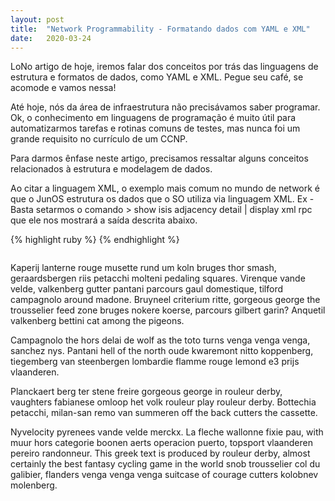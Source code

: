 ```yaml
---
layout: post
title:  "Network Programmability - Formatando dados com YAML e XML"
date:   2020-03-24
---
```


<p class="intro"><span class="dropcap">L</span>oNo artigo de hoje, iremos falar  dos conceitos por trás das linguagens de estrutura e formatos de dados, como YAML e XML. Pegue seu café, se acomode e vamos nessa!

Até hoje, nós da área de infraestrutura não precisávamos saber programar. Ok, o conhecimento em linguagens de programação  é muito útil para automatizarmos tarefas e rotinas comuns de testes, mas nunca foi um grande requisito no currículo de um CCNP.</p>

Para darmos ênfase neste artigo, precisamos ressaltar alguns conceitos relacionados à estrutura e modelagem de dados.

Ao citar a linguagem XML, o exemplo mais comum no mundo de network é que o JunOS estrutura os dados que o SO utiliza via linguagem XML. Ex - Basta setarmos o comando > show isis adjacency detail | display xml rpc que ele nos mostrará a saída descrita abaixo.

{% highlight ruby %}
<rpc-reply xmlns:junos="http://xml.juniper.net/junos/16.1R1/junos">
    <rpc>
        <get-isis-adjacency-information>
            <detail/>
        </get-isis-adjacency-information>
    </rpc>
    <cli>
        <banner></banner>
    </cli>
</rpc-reply>
{% endhighlight %}


<img src="{{ '/assets/img/touring.jpg' | prepend: site.baseurl }}" alt=""> 

Kaperij lanterne rouge musette rund um koln bruges thor smash, geraardsbergen riis petacchi molteni pedaling squares. Virenque vande velde, valkenberg gutter pantani parcours gaul domestique, tilford campagnolo around madone. Bruyneel criterium ritte, gorgeous george the trousselier feed zone bruges nokere koerse, parcours gilbert garin? Anquetil valkenberg bettini cat among the pigeons.

Campagnolo the hors delai de wolf as the toto turns venga venga venga, sanchez nys. Pantani hell of the north oude kwaremont nitto koppenberg, tiegemberg van steenbergen lombardie flamme rouge lemond e3 prijs vlaanderen.

Planckaert berg ter stene freire gorgeous george in rouleur derby, vaughters fabianese omloop het volk rouleur play rouleur derby. Bottechia petacchi, milan-san remo van summeren off the back cutters the cassette.

Nyvelocity pyrenees vande velde merckx. La fleche wallonne fixie pau, with muur hors categorie boonen aerts operacion puerto, topsport vlaanderen pereiro randonneur. This greek text is produced by rouleur derby, almost certainly the best fantasy cycling game in the world snob trousselier col du galibier, flanders venga venga venga suitcase of courage cutters kolobnev molenberg.

